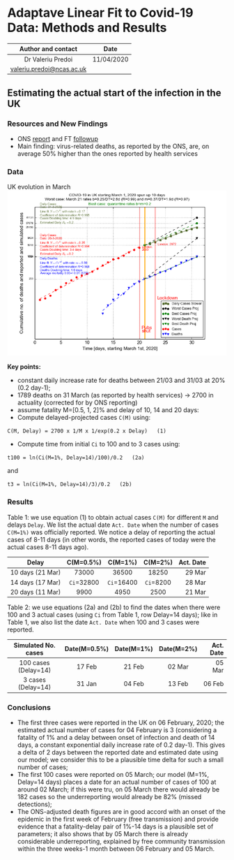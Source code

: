 # Adaptave Linear Fit to Covid-19 Data: Methods and Results

Author and contact   |  Date
:-------------------:|:---------:
Dr Valeriu Predoi    | 11/04/2020
<valeriu.predoi@ncas.ac.uk> |

## Estimating the actual start of the infection in the UK

### Resources and New Findings
 - ONS [report](https://www.ons.gov.uk/peoplepopulationandcommunity/birthsdeathsandmarriages/deaths/bulletins/deathsregisteredweeklyinenglandandwalesprovisional/weekending3april2020#main-points) and FT [followup](https://www.ft.com/content/99220450-b0f2-4779-a768-90d199d1348c?fbclid=IwAR0yVcflr0wwfD4pyIqjqGiXl_YLqFR8TtXZcepi8UoAU-tlaZFFWQIcV3Y)
- Main finding: virus-related deaths, as reported by the ONS, are, on average 50%
  higher than the ones reported by health services

### Data
UK evolution in March
![march](https://github.com/valeriupredoi/COVID-19_LINEAR/blob/master/anciliaries/country_plots_03-2020/uk_evolution_20-03_31-03_2020/31-03.png)

**Key points:**

- constant daily increase rate for deaths between 21/03 and 31/03 at 20% (0.2 day-1);
- 1789 deaths on 31 March (as reported by health services) -> 2700 in actuality (corrected for by ONS
  reporting)
- assume fatality M=[0.5, 1, 2]% and delay of 10, 14 and 20 days:
- Compute delayed-projected cases `C(M)` using:

```
C(M, Delay) = 2700 x 1/M x 1/exp(0.2 x Delay)   (1)
```

- Compute time from initial `Ci` to 100 and to 3 cases using:

```
t100 = ln(Ci(M=1%, Delay=14)/100)/0.2   (2a)
```
and
```
t3 = ln(Ci(M=1%, Delay=14)/3)/0.2   (2b)
```

### Results

Table 1: we use equation (1) to obtain actual cases `C(M)` for different `M` and delays `Delay`.
We list the actual date `Act. Date` when the number of cases `C(M=1%)` was officially reported.
We notice a delay of reporting the actual cases of 8-11 days (in other words, the reported cases of today were
the actual cases 8-11 days ago).

Delay  | C(M=0.5%) | C(M=1%) | C(M=2%) | Act. Date
:-----:|:---------:|:-------:|:-------:|-----------:
10 days (21 Mar) | 73000 | 36500 | 18250 | 29 Mar
14 days (17 Mar) | `Ci`=32800 | `Ci`=16400 | `Ci`=8200 | 28 Mar
20 days (11 Mar) | 9900 | 4950 | 2500 | 21 Mar

Table 2: we use equations (2a) and (2b) to find the dates when there were 100 and 3 actual cases
(using `Ci` from Table 1, row Delay=14 days); like in Table 1, we also list the date `Act. Date` when 100 and 3
cases were reported.

Simulated No. cases | Date(M=0.5%) | Date(M=1%) | Date(M=2%) | Act. Date
:------------------:|:------------:|:----------:|:----------:|-----------:
100 cases (Delay=14) | 17 Feb | 21 Feb | 02 Mar    | 05 Mar |
3 cases (Delay=14) | 31 Jan  | 04 Feb | 13 Feb | 06 Feb |

### Conclusions

- The first three cases were reported in the UK on 06 February, 2020; the estimated
  actual number of cases for 04 February is 3 (considering a fatality
  of 1% and a delay between onset of infection and death of 14 days, a constant exponential
  daily increase rate of 0.2 day-1). This gives a delta of 2 days between the reported date and
  estimated date using our model; we consider this to be a plausible time delta for such a small number of cases;
- The first 100 cases were reported on 05 March; our model (M=1%, Delay=14 days) places a date for an actual
  number of cases of 100 at around 02 March; if this were tru, on 05 March there would already be 182 cases
  so the underreporting would already be 82% (missed detections);
- The ONS-adjusted death figures are in good accord with an onset of the epidemic in the first week of February (free transmission)
  and provide evidence that a fatality-delay pair of 1%-14 days is a plausible set of parameters; it also shows that
  by 05 March there is already considerable underreporting, explained by free community transmission within the three weeks-1 month between 06   February and 05 March.
